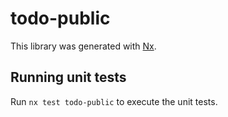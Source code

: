 # todo-public

This library was generated with [Nx](https://nx.dev).

## Running unit tests

Run `nx test todo-public` to execute the unit tests.
